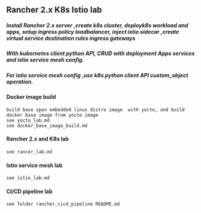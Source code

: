 ## Rancher 2.x  K8s Istio lab

##### Install Rancher 2.x server ,create k8s cluster, deployk8s workload and apps, setup ingress policy loadbalancer, inject istio sidecar ,create virtual service destination rules ingress gateways

##### With kubernetes client python API,   CRUD with deployment Apps services and istio service mesh config.

##### For istio service mesh config ,use k8s python client API custom_object operation.

#### Docker image build

    build base open embedded linux distro image  with yocto, and build docker base image from yocto image
    see yocto_lab.md
    see docker_base_image_build.md
    
#### Rancher 2.x and K8s lab

    see rancer_lab.md
  
#### Istio service mesh lab

    see istio_lab.md
    
#### CI/CD pipeline lab

    see folder rancher_cicd_pipeline README.md